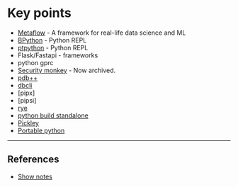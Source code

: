 # Key points

- [Metaflow](https://metaflow.org/) - A framework for real-life data science and ML
- [BPython](https://bpython-interpreter.org/) - Python REPL
- [ptpython](https://github.com/prompt-toolkit/ptpython) - Python REPL
- Flask/Fastapi - frameworks
- python gprc
- [Security monkey](https://github.com/Netflix/security_monkey) - Now archived.
- [pdb++](https://github.com/pdbpp/pdbpp)
- [dbcli](https://github.com/dbcli)
- [pipx]
- [pipsi]
- [rye](https://github.com/mitsuhiko/rye)
- [python build standalone](https://github.com/indygreg/python-build-standalone)
- [Pickley](https://github.com/codrsquad/pickley/wiki/Pickley-vs-pipx)
- [Portable python](https://github.com/codrsquad/portable-python)

---

## References

- [Show notes](https://talkpython.fm/episodes/show/421/python-at-netflix)
